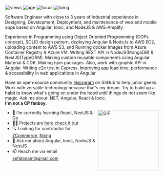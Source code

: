  
![views](https://komarev.com/ghpvc/?username=sefatanam&label=Profile%20views&color=0e75b6&style=flat)
![age](https://img.shields.io/badge/age-23-blueviolet)
![focus](https://img.shields.io/badge/focus-FullStack-critical)
![living](https://img.shields.io/badge/living-Dhaka-3c9)

Software Engineer with close to 3 years of industrial experience in Designing, Development, Deployment, and maintenance of web and mobile apps based on Angular, Ionic, and NodeJS & AWS-Amplify.

Experience in Programming using Object Oriented Programming (OOPs concept), SOLID design pattern, deploying Angular & NodeJs to AWS EC2, uploading content to AWS S3, and Running docker images from Azure Container Registry & Azure VM. Writing REST API in NodeJS(MongoDB) & NestJS(TypeORM). Making custom reusable components using Angular Material & CDK. Making npm packages. Also, work with graphic API in Angular. Writing e2e test in Cypress. Improving app load time, performance & accessibility in web applications in Angular.

Have an open-source community [@nixgram](https://github.com/nixgram) on GitHub to help junior geeks. Work with versatile technology because that's my dream. Try to build up a habit to know what's going on under the hood until things do not seem like magic. Ask me about .NET, Angular, React & Ionic.<br> **I'm not a CP fanboy.**




 <img align="right" alt="GIF" height="200px" src="https://media.giphy.com/media/xTiTnvMb8gkmBvwFiM/giphy.gif"  />


- 🌱 I’m currently learning React, NextJS & Go
- 👨‍💻 Projects are [here check it out](https://sefatanam.vercel.app/projects)
- 🔍 Looking for contributor for [ZCommerce](https://github.com/sefatanam/ZCommerce), [Nixng](https://github.com/nixgram)
- 💬 Ask me about Angular, Ionic, NodeJS & NestJS
- 📫 Reach me via email sefatanam@gmail.com

